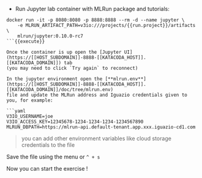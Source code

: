 

- Run Jupyter lab container with MLRun package and tutorials:

```shell
docker run -it -p 8080:8080 -p 8888:8888 --rm -d --name jupyter \
    -e MLRUN_ARTIFACT_PATH=v3io:///projects/{{run.project}}/artifacts \
    mlrun/jupyter:0.10.0-rc7
```{{execute}}

Once the container is up open the [Jupyter UI](https://[[HOST_SUBDOMAIN]]-8888-[[KATACODA_HOST]].[[KATACODA_DOMAIN]]) tab
(you may need to click `Try again` to reconnect)

In the jupyter environment open the [**mlrun.env**](https://[[HOST_SUBDOMAIN]]-8888-[[KATACODA_HOST]].[[KATACODA_DOMAIN]]/doc/tree/mlrun.env) 
file and update the MLRun address and Iguazio credentials given to you, for example:

```yaml
V3IO_USERNAME=joe
V3IO_ACCESS_KEY=12345678-1234-1234-1234-1234567890
MLRUN_DBPATH=https://mlrun-api.default-tenant.app.xxx.iguazio-cd1.com
``` 

> you can add other environment variables like cloud storage credentials to the file

Save the file using the menu or `^ + s`

Now you can start the exercise !

